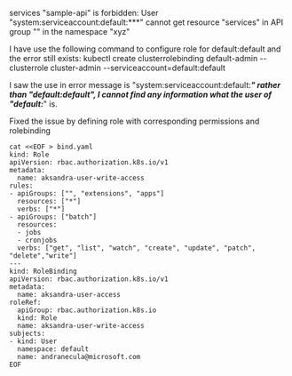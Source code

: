

services "sample-api" is forbidden: User "system:serviceaccount:default:***" cannot get resource "services" in API group "" in the namespace "xyz"


I have use the following command to configure role for default:default and the error still exists:
kubectl create clusterrolebinding default-admin --clusterrole cluster-admin --serviceaccount=default:default

I saw the use in error message is "system:serviceaccount:default:***" rather than "default:default", I cannot find any information what the user of "default:***" is.


Fixed the issue by defining role with corresponding permissions and rolebinding 

```
cat <<EOF > bind.yaml
kind: Role
apiVersion: rbac.authorization.k8s.io/v1
metadata:
  name: aksandra-user-write-access
rules:
- apiGroups: ["", "extensions", "apps"]
  resources: ["*"]
  verbs: ["*"]
- apiGroups: ["batch"]
  resources:
  - jobs
  - cronjobs
  verbs: ["get", "list", "watch", "create", "update", "patch", "delete","write"]
---
kind: RoleBinding
apiVersion: rbac.authorization.k8s.io/v1
metadata:
  name: aksandra-user-access
roleRef:
  apiGroup: rbac.authorization.k8s.io
  kind: Role
  name: aksandra-user-write-access
subjects:
- kind: User
  namespace: default
  name: andranecula@microsoft.com
EOF
```


